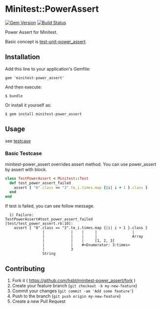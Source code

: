 # Minitest::PowerAssert

[![Gem Version](https://badge.fury.io/rb/minitest-power_assert.png)](https://rubygems.org/gems/minitest-power_assert) [![Build Status](https://travis-ci.org/hsbt/minitest-power_assert.png)](https://travis-ci.org/hsbt/minitest-power_assert)

Power Assert for Minitest.

Basic concept is [test-unit-power_assert](https://github.com/k-tsj/test-unit-power_assert).

## Installation

Add this line to your application's Gemfile:

    gem 'minitest-power_assert'

And then execute:

    $ bundle

Or install it yourself as:

    $ gem install minitest-power_assert

## Usage

see [testcase](https://github.com/hsbt/minitest-power_assert/blob/master/test/test_power_assert.rb)

### Basic Testcase

minitest-power_assert overrides assert method. You can use power_assert by assert with block.

```ruby
class TestPowerAssert < Minitest::Test
  def test_power_assert_failed
    assert { "0".class == "3".to_i.times.map {|i| i + 1 }.class }
  end
end
```

If test is failed, you can see follow message.

```shell
  1) Failure:
TestPowerAssert#test_power_assert_failed [test/test_power_assert.rb:10]:
    assert { "0".class == "3".to_i.times.map {|i| i + 1 }.class }
                 |            |    |     |                |
                 |            |    |     |                Array
                 |            |    |     [1, 2, 3]
                 |            |    #<Enumerator: 3:times>
                 |            3
                 String
```

## Contributing

1. Fork it ( https://github.com/hsbt/minitest-power_assert/fork )
2. Create your feature branch (`git checkout -b my-new-feature`)
3. Commit your changes (`git commit -am 'Add some feature'`)
4. Push to the branch (`git push origin my-new-feature`)
5. Create a new Pull Request
